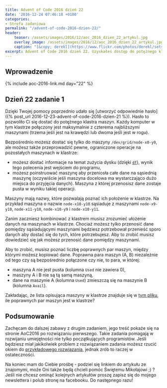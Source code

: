 ```yaml
---
title: Advent of Code 2016 dzień 22
date: '2016-12-24 07:46:18 +0100'
categories:
- Strefa zadaniowa
permalink: "/advent-of-code-2016-dzien-22/"
header:
    teaser: /assets/images/2016/12/aoc_2016_dzien_22_artykul.jpg
    overlay_image: /assets/images/2016/12/aoc_2016_dzien_22_artykul.jpg
    caption: "[&copy; derekl](https://www.flickr.com/photos/derekl/sets/72157649148835567)"
excerpt: Advent of Code 2016 dzień 22. Uzyskałeś dostęp do potężnego klastra, musisz zdobyć pewne dane znajdujące się na jednej z maszyn. Aby to zrobić musisz lepiej poznać sposób w jaki dane rozłożone są w klastrze.
---
```


## Wprowadzenie

{% include aoc-2016-link.md day="22" %}

## Dzień 22 zadanie 1

Dzięki Twojej pomocy poprzednio udało się [utworzyć odpowiednie hasło]({% post_url 2016-12-23-advent-of-code-2016-dzien-21 %}). Hasło to pozwoliło Ci się dostać do potężnego klastra maszyn. Każdy komputer w tym klastrze połączony jest maksymalnie z czterema najbliższymi maszynami (trzema jeśli jest na krawędzi lub dwoma jeśli jest w rogu).

Bezpośrednio możesz dostać się tylko do maszyny `/dev/grid/node-x0-y0`, ale możesz także przeprowadzić pewne, ograniczone operacje na pozostałych maszynach w klastrze:

- możesz dostać informacje na temat zużycia dysku (dzięki [`df`](https://en.wikipedia.org/wiki/Df_(Unix)#Example)), wynik tego polecenia jest wejściem do programu,
- możesz poinstruować maszynę aby przeniosła całe dane na sąsiednią maszynę (oczywiście jeśli maszyna docelowa ma wystarczająco dużo miejsca do przyjęcia danych). Maszyna z której przenosisz dane zostaje pusta w wyniku takiej operacji.

Maszyny mają nazwy, które pozwalają poznać ich położenie w klastrze. Na przykład maszyna o nazwie `node-x10-y10` sąsiaduje z maszynami `node-x9-y10`, `node-x11-y10`, `node-x10-y9` i `node-x10-y11`.

Zanim zaczniesz kombinować z klastrem musisz zrozumieć ułożenie danych na maszynach w klastrze. Chociaż możesz tylko przenosić dane pomiędzy sąsiadującymi maszynami będziesz potrzebował przenieść sporo danych aby dostać się do tych, które potrzebujesz. Aby to zrobić musisz dowiedzieć się jak możesz przenosić dane pomiędzy maszynami.

Aby to zrobić, musisz poznać liczbę poprawnych par maszyn, między którymi możesz kopiować dane. Poprawna para maszyn (A, B) niezależnie od tego czy są bezpośrednio połączone czy nie, to para, w której:

- maszyna A nie jest pusta (kolumna `Used` nie zawiera 0),
- maszyny A i B nie są tą samą maszyną,
- dane na maszynie A (kolumna `Used`) zmieszczą się na maszynie B (kolumna `Avail`).

Zakładając, że lista opisująca maszyny w klastrze znajduje się w [tym pliku](https://raw.githubusercontent.com/SamouczekProgramisty/StrefaZadaniowaSamouka/master/05_aoc_2016/src/main/test/resources/day22_input.txt), ile poprawnych par maszyn jest w klastrze?

## Podsumowanie

Zachęcam do dalszej zabawy z drugim zadaniem, jego treść pokaże się na stronie AoC2016 po rozwiązaniu pierwszego. Takie zadania pomagają w rozwijaniu umiejętności nie tylko początkujących programistów. Jeśli będziesz miał jakikolwiek problem z rozwiązaniem zadania możesz rzucić okiem do [przykładowego rozwiązania](https://github.com/SamouczekProgramisty/StrefaZadaniowaSamouka/tree/master/05_aoc_2016/src/main/java/pl/samouczekprogramisty/szs/aoc2016/day22), jednak zrób to raczej w ostateczności.

Na koniec mam do Ciebie prośbę - podziel się linkiem do artykułu ze znajomymi, może Oni także będą chcieli pomóc Świętemu Mikołajowi ;) ? Jeśli nie chcesz ominąć kolejnych artykułów proszę zapisz się do mojego newslettera i polub stronę na facebooku. Do następnego razu!

